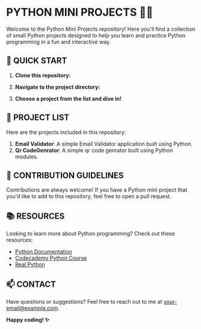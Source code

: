 # **PYTHON MINI PROJECTS** 🐍💡

Welcome to the Python Mini Projects repository! Here you'll find a collection of small Python projects designed to help you learn and practice Python programming in a fun and interactive way.

## **🚀 QUICK START**

1. **Clone this repository:**

2. **Navigate to the project directory:**

3. **Choose a project from the list and dive in!**

## **📁 PROJECT LIST**

Here are the projects included in this repository:

1. **Email Validator**: A simple Email Validator  application built using Python.
2. **Qr CodeGenrator**: A simple qr code genrator built using Python modules.


## **📝 CONTRIBUTION GUIDELINES**

Contributions are always welcome! If you have a Python mini project that you'd like to add to this repository, feel free to open a pull request.

## **📚 RESOURCES**

Looking to learn more about Python programming? Check out these resources:

- [Python Documentation](https://docs.python.org/3/)
- [Codecademy Python Course](https://www.codecademy.com/learn/learn-python-3)
- [Real Python](https://realpython.com/)

## **📫 CONTACT**

Have questions or suggestions? Feel free to reach out to me at [your-email@example.com](mailto:your-email@example.com).

**Happy coding! ✨**
